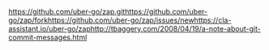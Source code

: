 https://github.com/uber-go/zap.githttps://github.com/uber-go/zap/forkhttps://github.com/uber-go/zap/issues/newhttps://cla-assistant.io/uber-go/zaphttp://tbaggery.com/2008/04/19/a-note-about-git-commit-messages.html